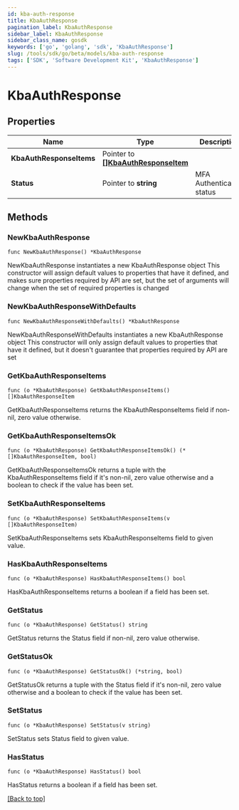 ```yaml
---
id: kba-auth-response
title: KbaAuthResponse
pagination_label: KbaAuthResponse
sidebar_label: KbaAuthResponse
sidebar_class_name: gosdk
keywords: ['go', 'golang', 'sdk', 'KbaAuthResponse'] 
slug: /tools/sdk/go/beta/models/kba-auth-response
tags: ['SDK', 'Software Development Kit', 'KbaAuthResponse']
---
```


# KbaAuthResponse

## Properties

Name | Type | Description | Notes
------------ | ------------- | ------------- | -------------
**KbaAuthResponseItems** |  Pointer to [**[]KbaAuthResponseItem**](kba-auth-response-item) |  | [optional] 
**Status** |  Pointer to **string** | MFA Authentication status | [optional] 

## Methods

### NewKbaAuthResponse

`func NewKbaAuthResponse() *KbaAuthResponse`

NewKbaAuthResponse instantiates a new KbaAuthResponse object
This constructor will assign default values to properties that have it defined,
and makes sure properties required by API are set, but the set of arguments
will change when the set of required properties is changed

### NewKbaAuthResponseWithDefaults

`func NewKbaAuthResponseWithDefaults() *KbaAuthResponse`

NewKbaAuthResponseWithDefaults instantiates a new KbaAuthResponse object
This constructor will only assign default values to properties that have it defined,
but it doesn't guarantee that properties required by API are set

### GetKbaAuthResponseItems

`func (o *KbaAuthResponse) GetKbaAuthResponseItems() []KbaAuthResponseItem`

GetKbaAuthResponseItems returns the KbaAuthResponseItems field if non-nil, zero value otherwise.

### GetKbaAuthResponseItemsOk

`func (o *KbaAuthResponse) GetKbaAuthResponseItemsOk() (*[]KbaAuthResponseItem, bool)`

GetKbaAuthResponseItemsOk returns a tuple with the KbaAuthResponseItems field if it's non-nil, zero value otherwise
and a boolean to check if the value has been set.

### SetKbaAuthResponseItems

`func (o *KbaAuthResponse) SetKbaAuthResponseItems(v []KbaAuthResponseItem)`

SetKbaAuthResponseItems sets KbaAuthResponseItems field to given value.

### HasKbaAuthResponseItems

`func (o *KbaAuthResponse) HasKbaAuthResponseItems() bool`

HasKbaAuthResponseItems returns a boolean if a field has been set.

### GetStatus

`func (o *KbaAuthResponse) GetStatus() string`

GetStatus returns the Status field if non-nil, zero value otherwise.

### GetStatusOk

`func (o *KbaAuthResponse) GetStatusOk() (*string, bool)`

GetStatusOk returns a tuple with the Status field if it's non-nil, zero value otherwise
and a boolean to check if the value has been set.

### SetStatus

`func (o *KbaAuthResponse) SetStatus(v string)`

SetStatus sets Status field to given value.

### HasStatus

`func (o *KbaAuthResponse) HasStatus() bool`

HasStatus returns a boolean if a field has been set.


[[Back to top]](#) 


